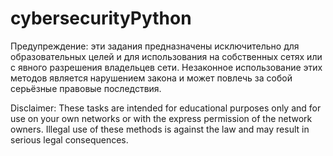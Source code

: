 # cybersecurityPython

Предупреждение: эти задания предназначены исключительно для 
образовательных целей и для использования на собственных сетях или с явного разрешения владельцев сети. 
Незаконное использование этих методов является нарушением закона и 
может повлечь за собой серьёзные правовые последствия.

Disclaimer: These tasks are intended for educational purposes only and for use on your 
own networks or with the express permission of the network owners.
Illegal use of these methods is against the law and may result in serious legal consequences.